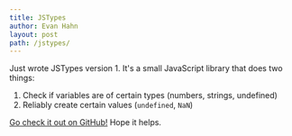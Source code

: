 ```yaml
---
title: JSTypes
author: Evan Hahn
layout: post
path: /jstypes/
---
```


Just wrote JSTypes version 1. It's a small JavaScript library that does two things:

1. Check if variables are of certain types (numbers, strings, undefined)
2. Reliably create certain values (`undefined`, `NaN`)

[Go check it out on GitHub!](http://github.com/EvanHahn/JSTypes) Hope it helps.
